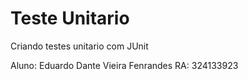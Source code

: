 # Teste Unitario 

Criando testes unitario com JUnit

Aluno: Eduardo Dante Vieira Fenrandes
RA: 324133923
